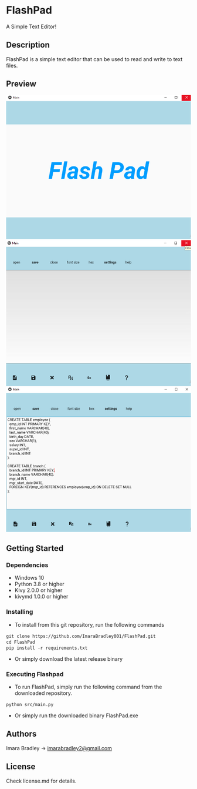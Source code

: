 # FlashPad

A Simple Text Editor!

## Description
FlashPad is a simple text editor that can be used to read and write to text files.

## Preview
![alt text](https://github.com/ImaraBradley001/FlashPad/raw/master/preview/1.png)
<br/>
![alt text](https://github.com/ImaraBradley001/FlashPad/raw/master/preview/2.png)
<br/>
![alt text](https://github.com/ImaraBradley001/FlashPad/raw/master/preview/3.png)

## Getting Started

### Dependencies

*  Windows 10
* Python 3.8 or higher
* Kivy 2.0.0 or higher
* kivymd 1.0.0 or higher

### Installing

* To install from this git repository, run the following commands
```
git clone https://github.com/ImaraBradley001/FlashPad.git
cd FlashPad
pip install -r requirements.txt
```
* Or simply download the latest release binary

### Executing Flashpad
* To run FlashPad, simply run the following command from the downloaded repository.
```
python src/main.py
```
* Or simply run the downloaded binary FlashPad.exe 

## Authors

Imara Bradley -> imarabradley2@gmail.com

## License

Check license.md for details.
